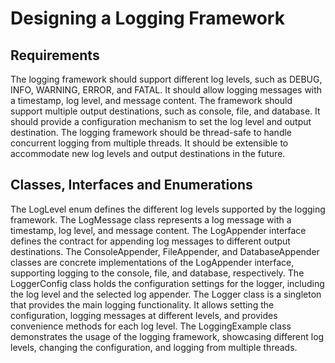 # Designing a Logging Framework

## Requirements
The logging framework should support different log levels, such as DEBUG, INFO, WARNING, ERROR, and FATAL.
It should allow logging messages with a timestamp, log level, and message content.
The framework should support multiple output destinations, such as console, file, and database.
It should provide a configuration mechanism to set the log level and output destination.
The logging framework should be thread-safe to handle concurrent logging from multiple threads.
It should be extensible to accommodate new log levels and output destinations in the future.

## Classes, Interfaces and Enumerations
The LogLevel enum defines the different log levels supported by the logging framework.
The LogMessage class represents a log message with a timestamp, log level, and message content.
The LogAppender interface defines the contract for appending log messages to different output destinations.
The ConsoleAppender, FileAppender, and DatabaseAppender classes are concrete implementations of the LogAppender interface, supporting logging to the console, file, and database, respectively.
The LoggerConfig class holds the configuration settings for the logger, including the log level and the selected log appender.
The Logger class is a singleton that provides the main logging functionality. It allows setting the configuration, logging messages at different levels, and provides convenience methods for each log level.
The LoggingExample class demonstrates the usage of the logging framework, showcasing different log levels, changing the configuration, and logging from multiple threads.